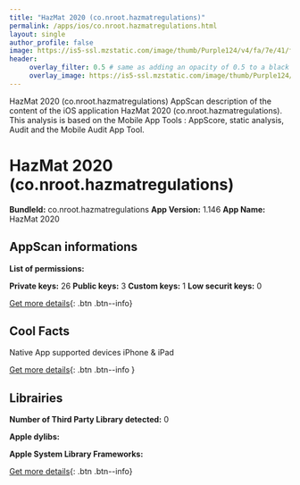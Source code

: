 ```yaml
---
title: "HazMat 2020 (co.nroot.hazmatregulations)"
permalink: /apps/ios/co.nroot.hazmatregulations.html
layout: single
author_profile: false
image: https://is5-ssl.mzstatic.com/image/thumb/Purple124/v4/fa/7e/41/fa7e41f3-dd59-98b6-df49-ebd1345b7161/AppIcon-1x_U007emarketing-0-7-85-220.png/512x512bb.jpg
header: 
     overlay_filter: 0.5 # same as adding an opacity of 0.5 to a black background
     overlay_image: https://is5-ssl.mzstatic.com/image/thumb/Purple124/v4/fa/7e/41/fa7e41f3-dd59-98b6-df49-ebd1345b7161/AppIcon-1x_U007emarketing-0-7-85-220.png/512x512bb.jpg
---
```

HazMat 2020 (co.nroot.hazmatregulations) AppScan description of the content of the iOS application HazMat 2020 (co.nroot.hazmatregulations). This analysis is based on the Mobile App Tools : AppScore, static analysis, Audit and the Mobile Audit App Tool.

# HazMat 2020 (co.nroot.hazmatregulations)

**BundleId:** co.nroot.hazmatregulations
**App Version:** 1.146
**App Name:** HazMat 2020


## AppScan informations 

**List of permissions:** 
  
  
**Private keys:** 26
**Public keys:** 3
**Custom keys:** 1
**Low securit keys:** 0
  
[Get more details](/pricing.html){: .btn .btn--info}

## Cool Facts

Native App
supported devices iPhone & iPad
  
[Get more details](/pricing.html){: .btn .btn--info }

## Librairies 
**Number of Third Party Library detected:** 0


**Apple dylibs:**


**Apple System Library Frameworks:**


  
[Get more details](/pricing.html){: .btn .btn--info}

